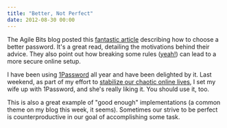 ```yaml
---
title: "Better, Not Perfect"
date: 2012-08-30 00:00
---
```


<p>The Agile Bits blog posted this <a href="http://blog.agilebits.com/2011/06/21/toward-better-master-passwords/">fantastic article</a> describing how to choose a better password. It's a great read, detailing the motivations behind their advice. They also point out how breaking some rules (<a href="http://ashfurrow.com/2012/06/breaking-the-rules/">yeah!</a>) can lead to a more secure online setup.</p>

<p>I have been using <a href="https://agilebits.com/onepassword">1Password</a> all year and have been delighted by it. Last weekend, as part of my effort to <a href="http://ashfurrow.com/taking-control-of-our-digital-lives">stabilize our chaotic online lives</a>, I set my wife up with 1Password, and she's really liking it. You should use it, too.</p>

<p>This is also a great example of "good enough" implementations (a common theme on my blog this week, it seems). Sometimes our strive to be perfect is counterproductive in our goal of accomplishing some task.</p>

<!-- more -->

